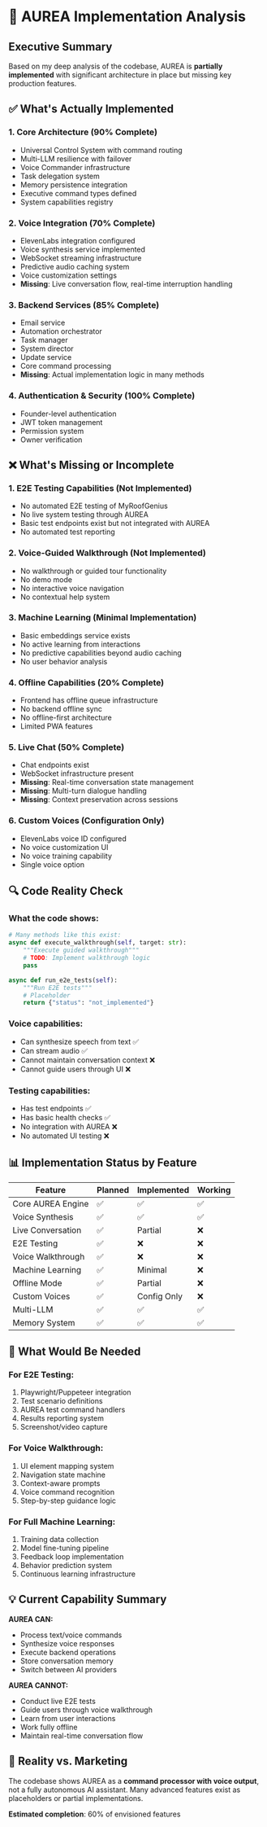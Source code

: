 # 🤖 AUREA Implementation Analysis

## Executive Summary

Based on my deep analysis of the codebase, AUREA is **partially implemented** with significant architecture in place but missing key production features.

## ✅ What's Actually Implemented

### 1. **Core Architecture** (90% Complete)
- Universal Control System with command routing
- Multi-LLM resilience with failover
- Voice Commander infrastructure
- Task delegation system
- Memory persistence integration
- Executive command types defined
- System capabilities registry

### 2. **Voice Integration** (70% Complete)
- ElevenLabs integration configured
- Voice synthesis service implemented
- WebSocket streaming infrastructure
- Predictive audio caching system
- Voice customization settings
- **Missing**: Live conversation flow, real-time interruption handling

### 3. **Backend Services** (85% Complete)
- Email service
- Automation orchestrator
- Task manager
- System director
- Update service
- Core command processing
- **Missing**: Actual implementation logic in many methods

### 4. **Authentication & Security** (100% Complete)
- Founder-level authentication
- JWT token management
- Permission system
- Owner verification

## ❌ What's Missing or Incomplete

### 1. **E2E Testing Capabilities** (Not Implemented)
- No automated E2E testing of MyRoofGenius
- No live system testing through AUREA
- Basic test endpoints exist but not integrated with AUREA
- No automated test reporting

### 2. **Voice-Guided Walkthrough** (Not Implemented)
- No walkthrough or guided tour functionality
- No demo mode
- No interactive voice navigation
- No contextual help system

### 3. **Machine Learning** (Minimal Implementation)
- Basic embeddings service exists
- No active learning from interactions
- No predictive capabilities beyond audio caching
- No user behavior analysis

### 4. **Offline Capabilities** (20% Complete)
- Frontend has offline queue infrastructure
- No backend offline sync
- No offline-first architecture
- Limited PWA features

### 5. **Live Chat** (50% Complete)
- Chat endpoints exist
- WebSocket infrastructure present
- **Missing**: Real-time conversation state management
- **Missing**: Multi-turn dialogue handling
- **Missing**: Context preservation across sessions

### 6. **Custom Voices** (Configuration Only)
- ElevenLabs voice ID configured
- No voice customization UI
- No voice training capability
- Single voice option

## 🔍 Code Reality Check

### What the code shows:
```python
# Many methods like this exist:
async def execute_walkthrough(self, target: str):
    """Execute guided walkthrough"""
    # TODO: Implement walkthrough logic
    pass

async def run_e2e_tests(self):
    """Run E2E tests"""
    # Placeholder
    return {"status": "not_implemented"}
```

### Voice capabilities:
- Can synthesize speech from text ✅
- Can stream audio ✅
- Cannot maintain conversation context ❌
- Cannot guide users through UI ❌

### Testing capabilities:
- Has test endpoints ✅
- Has basic health checks ✅
- No integration with AUREA ❌
- No automated UI testing ❌

## 📊 Implementation Status by Feature

| Feature | Planned | Implemented | Working |
|---------|---------|-------------|---------|
| Core AUREA Engine | ✅ | ✅ | ✅ |
| Voice Synthesis | ✅ | ✅ | ✅ |
| Live Conversation | ✅ | Partial | ❌ |
| E2E Testing | ✅ | ❌ | ❌ |
| Voice Walkthrough | ✅ | ❌ | ❌ |
| Machine Learning | ✅ | Minimal | ❌ |
| Offline Mode | ✅ | Partial | ❌ |
| Custom Voices | ✅ | Config Only | ❌ |
| Multi-LLM | ✅ | ✅ | ✅ |
| Memory System | ✅ | ✅ | ✅ |

## 🎯 What Would Be Needed

### For E2E Testing:
1. Playwright/Puppeteer integration
2. Test scenario definitions
3. AUREA test command handlers
4. Results reporting system
5. Screenshot/video capture

### For Voice Walkthrough:
1. UI element mapping system
2. Navigation state machine
3. Context-aware prompts
4. Voice command recognition
5. Step-by-step guidance logic

### For Full Machine Learning:
1. Training data collection
2. Model fine-tuning pipeline
3. Feedback loop implementation
4. Behavior prediction system
5. Continuous learning infrastructure

## 💡 Current Capability Summary

**AUREA CAN:**
- Process text/voice commands
- Synthesize voice responses
- Execute backend operations
- Store conversation memory
- Switch between AI providers

**AUREA CANNOT:**
- Conduct live E2E tests
- Guide users through voice walkthrough
- Learn from user interactions
- Work fully offline
- Maintain real-time conversation flow

## 🚨 Reality vs. Marketing

The codebase shows AUREA as a **command processor with voice output**, not a fully autonomous AI assistant. Many advanced features exist as placeholders or partial implementations.

**Estimated completion**: 60% of envisioned features